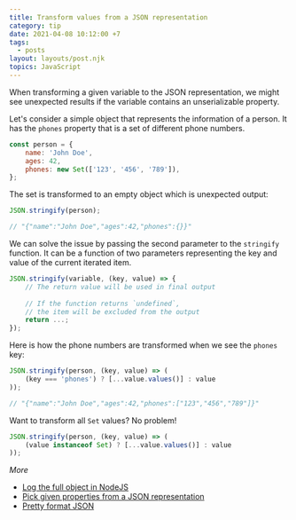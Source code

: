 ```yaml
---
title: Transform values from a JSON representation
category: tip
date: 2021-04-08 10:12:00 +7
tags:
  - posts
layout: layouts/post.njk
topics: JavaScript
---
```


When transforming a given variable to the JSON representation, we might see unexpected results if the variable contains an unserializable property.

Let's consider a simple object that represents the information of a person. It has the `phones` property that is a set of different phone numbers.

```js
const person = {
    name: 'John Doe',
    ages: 42,
    phones: new Set(['123', '456', '789']),
};
```

The set is transformed to an empty object which is unexpected output:

```js
JSON.stringify(person);

// "{"name":"John Doe","ages":42,"phones":{}}"
```

We can solve the issue by passing the second parameter to the `stringify` function. It can be a function of two parameters representing the key and value of the current iterated item.

```js
JSON.stringify(variable, (key, value) => {
    // The return value will be used in final output
    
    // If the function returns `undefined`,
    // the item will be excluded from the output
    return ...;
});
```

Here is how the phone numbers are transformed when we see the `phones` key:

```js
JSON.stringify(person, (key, value) => (
    (key === 'phones') ? [...value.values()] : value
));

// "{"name":"John Doe","ages":42,"phones":["123","456","789"]}"
```

Want to transform all `Set` values? No problem!

```js
JSON.stringify(person, (key, value) => (
    (value instanceof Set) ? [...value.values()] : value
));
```

_More_

* [Log the full object in NodeJS](/log-the-full-object-in-nodejs.html)
* [Pick given properties from a JSON representation](/pick-given-properties-from-a-json-representation.html)
* [Pretty format JSON](/pretty-format-json.html)